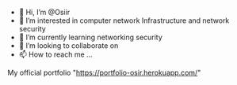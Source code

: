 - 👋 Hi, I’m @Osiir 
- 👀 I’m interested in computer network
     Infrastructure and network security
- 🌱 I’m currently learning networking security
- 💞️ I’m looking to collaborate on
- 📫 How to reach me ...

<!---
Enock-papa/Enock-papa is a ✨ special ✨ repository because its `README.md` (this file) appears on your GitHub profile.
You can click the Preview link to take a look at your changes.
--->
My official portfolio "https://portfolio-osir.herokuapp.com/"
                      
